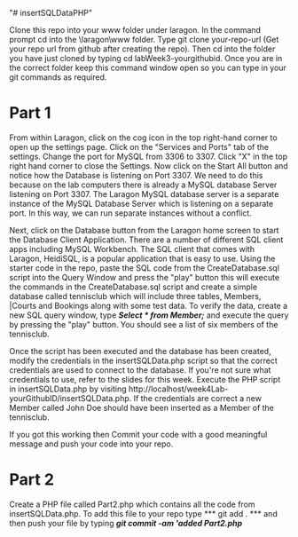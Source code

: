 "# insertSQLDataPHP"

Clone this repo into your www folder under laragon. In the command prompt cd into the \laragon\www folder. Type git clone your-repo-url (Get your repo url from github after creating the repo). Then cd into the folder you have just cloned by typing cd labWeek3-yourgithubid. Once you are in the correct folder keep this command window open so you can type in your git commands as required.

# Part 1
From within Laragon, click on the cog icon in the top right-hand corner to open up the settings page. Click on the "Services and Ports" tab of the settings. Change the port for MySQL from 3306 to 3307. Click "X" in the top right hand corner to close the Settings. Now click on the Start All button and notice how the Database is listening on Port 3307. We need to do this because on the lab computers there is already a MySQL database Server listening on Port 3307. The Laragon MySQL database server is a separate instance of the MySQL Database Server which is listening on a separate port. In this way, we can run separate instances without a conflict.

Next, click on the Database button from the Laragon home screen to start the Database Client Application. There are a number of different SQL client apps including MySQL Workbench. The SQL client that comes with Laragon, HeidiSQL, is a popular application that is easy to use. Using the starter code in the repo, paste the SQL code from the CreateDatabase.sql script into the Query Window and press the "play" button this will execute the commands in the CreateDatabase.sql script and create a simple database called tennisclub which will include three tables, Members, |Courts and Bookings along with some test data. To verify the data, create a new SQL query window, type ***Select * from Member;*** and execute the query by pressing the "play" button. You should see a list of six members of the tennisclub.

Once the script has been executed and the database has been created, modify the credentials in the insertSQLData.php script so that the correct credentials are used to connect to the database. If you're not sure what credentials to use, refer to the slides for this week. Execute the PHP script in insertSQLData.php by visiting http://localhost/week4Lab-yourGithubID/insertSQLData.php. If the credentials are correct a new Member called John Doe should have been inserted as a Member of the tennisclub.

If you got this working then Commit your code with a good meaningful message and push your code into your repo.

# Part 2
Create a PHP file called Part2.php which contains all the code from insertSQLData.php. To add this file to your repo type *** git add . *** and then push your file by typing ***git commit -am 'added Part2.php*** 


